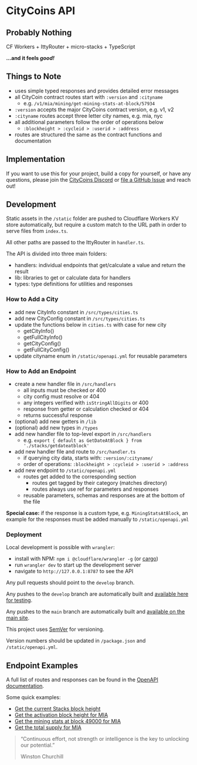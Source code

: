 # CityCoins API

## Probably Nothing

CF Workers + IttyRouter + micro-stacks + TypeScript

**...and it feels _good!_**

## Things to Note

- uses simple typed responses and provides detailed error messages
- all CityCoin contract routes start with `:version` and `:cityname`
  - e.g. `/v1/mia/mining/get-mining-stats-at-block/57934`
- `:version` accepts the major CityCoins contract version, e.g. v1, v2
- `:cityname` routes accept three letter city names, e.g. mia, nyc
- all additional parameters follow the order of operations below
  - `:blockheight > :cycleid > :userid > :address`
- routes are structured the same as the contract functions and documentation

## Implementation

If you want to use this for your project, build a copy for yourself, or have any questions, please join the [CityCoins Discord](https://discord.gg/citycoins) or [file a GitHub Issue](https://github.com/citycoins/api/issues/new) and reach out!

## Development

Static assets in the `/static` folder are pushed to Cloudflare Workers KV store automatically, but require a custom match to the URL path in order to serve files from `index.ts`.

All other paths are passed to the IttyRouter in `handler.ts`.

The API is divided into three main folders:

- handlers: individual endpoints that get/calculate a value and return the result
- lib: libraries to get or calculate data for handlers
- types: type definitions for utilities and responses

### How to Add a City

- add new CityInfo constant in `/src/types/cities.ts`
- add new CityConfig constant in `/src/types/cities.ts`
- update the functions below in `cities.ts` with case for new city
  - getCityInfo()
  - getFullCityInfo()
  - getCityConfig()
  - getFullCityConfig()
- update cityname enum in `/static/openapi.yml` for reusable parameters

### How to Add an Endpoint

- create a new handler file in `/src/handlers`
  - all inputs must be checked or 400
  - city config must resolve or 404
  - any integers verified with `isStringAllDigits` or 400
  - response from getter or calculation checked or 404
  - returns successful response
- (optional) add new getters in `/lib`
- (optional) add new types in `/types`
- add new handler file to top-level export in `/src/handlers`
  - e.g. `export { default as GetDateAtBlock } from './stacks/getdateatblock'`
- add new handler file and route to `/src/handler.ts`
  - if querying city data, starts with: `:version/:cityname/`
  - order of operations: `:blockheight > :cycleid > :userid > :address`
- add new endpoint to `/static/openapi.yml`
  - routes get added to the corresponding section
    - routes get tagged by their category (matches directory)
    - routes always use ref for parameters and responses
  - reusable parameters, schemas and responses are at the bottom of the file

**Special case:** if the response is a custom type, e.g. `MiningStatsAtBlock`, an example for the responses must be added manually to `/static/openapi.yml`

### Deployment

Local development is possible with `wrangler`:

- install with NPM: `npm i @cloudflare/wrangler -g` (or [cargo](https://developers.cloudflare.com/workers/cli-wrangler/install-update/))
- run `wrangler dev` to start up the development server
- navigate to `http://127.0.0.1:8787` to see the API

Any pull requests should point to the `develop` branch.

Any pushes to the `develop` branch are automatically built and [available here for testing](https://citycoins-api.citycoins.workers.dev).

Any pushes to the `main` branch are automatically built and [available on the main site](https://api.citycoins.co).

This project uses [SemVer](https://semver.org/) for versioning.

Version numbers should be updated in `/package.json` and `/static/openapi.yml`.

## Endpoint Examples

A full list of routes and responses can be found in the [OpenAPI documentation](https://api.citycoins.co/docs).

Some quick examples:

- [Get the current Stacks block height](https://api.citycoins.co/stacks/get-block-height)
- [Get the activation block height for MIA](https://api.citycoins.co/v1/mia/activation/get-activation-block)
- [Get the mining stats at block 49000 for MIA](https://api.citycoins.co/v1/mia/mining/get-mining-stats-at-block/49000)
- [Get the total supply for MIA](https://api.citycoins.co/v2/mia/token/get-total-supply)

> “Continuous effort, not strength or intelligence
> is the key to unlocking our potential.”
>
> Winston Churchill
